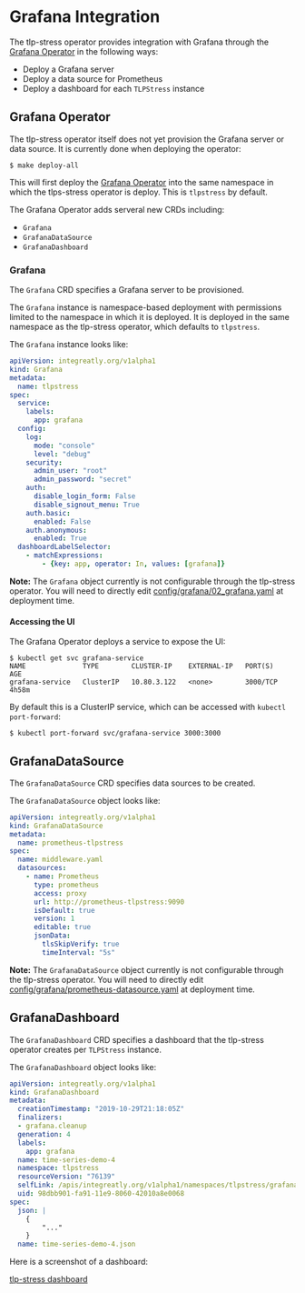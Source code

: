 # Grafana Integration
The tlp-stress operator provides integration with Grafana through the [Grafana Operator](https://github.com/integr8ly/grafana-operator) in the following ways:

* Deploy a Grafana server
* Deploy a data source for Prometheus
* Deploy a dashboard for each `TLPStress` instance

## Grafana Operator
The tlp-stress operator itself does not yet provision the Grafana server or data source. It is currently done when deploying the operator:

```
$ make deploy-all
```

This will first deploy the [Grafana Operator](https://github.com/integr8ly/grafana-operator) into the same namespace in which the tlps-stress operator is deploy. This is `tlpstress` by default.

The Grafana Operator adds serveral new CRDs including:

* `Grafana`
* `GrafanaDataSource`
* `GrafanaDashboard`

### Grafana
The `Grafana` CRD specifies a Grafana server to be provisioned.

The `Grafana` instance is namespace-based deployment with permissions limited to the namespace in which it is deployed. It is deployed in the same namespace as the tlp-stress operator, which defaults to `tlpstress`.

The `Grafana` instance looks like:

```yaml
apiVersion: integreatly.org/v1alpha1
kind: Grafana
metadata:
  name: tlpstress
spec:
  service:
    labels:
      app: grafana
  config:
    log:
      mode: "console"
      level: "debug"
    security:
      admin_user: "root"
      admin_password: "secret"
    auth:
      disable_login_form: False
      disable_signout_menu: True
    auth.basic:
      enabled: False
    auth.anonymous:
      enabled: True
  dashboardLabelSelector:
    - matchExpressions:
        - {key: app, operator: In, values: [grafana]}
```

**Note:** The `Grafana` object currently is not configurable through the tlp-stress operator. You will need to directly edit [config/grafana/02_grafana.yaml](../config/grafana/02_grafana.yaml) at deployment time.

#### Accessing the UI
The Grafana Operator deploys a service to expose the UI:

```
$ kubectl get svc grafana-service
NAME              TYPE        CLUSTER-IP    EXTERNAL-IP   PORT(S)    AGE
grafana-service   ClusterIP   10.80.3.122   <none>        3000/TCP   4h58m
```

By default this is a ClusterIP service, which can be accessed with  `kubectl port-forward`:

```
$ kubectl port-forward svc/grafana-service 3000:3000
```

## GrafanaDataSource
The `GrafanaDataSource` CRD specifies data sources to be created.

The `GrafanaDataSource` object looks like:

```yaml
apiVersion: integreatly.org/v1alpha1
kind: GrafanaDataSource
metadata:
  name: prometheus-tlpstress
spec:
  name: middleware.yaml
  datasources:
    - name: Prometheus
      type: prometheus
      access: proxy
      url: http://prometheus-tlpstress:9090
      isDefault: true
      version: 1
      editable: true
      jsonData:
        tlsSkipVerify: true
        timeInterval: "5s"
```

**Note:** The `GrafanaDataSource` object currently is not configurable through the tlp-stress operator. You will need to directly edit [config/grafana/prometheus-datasource.yaml](../config/grafana/prometheus-datasource.yaml) at deployment time.

## GrafanaDashboard
The `GrafanaDashboard` CRD specifies a dashboard that the tlp-stress operator creates per `TLPStress` instance.

The `GrafanaDashboard` object looks like:

```yaml
apiVersion: integreatly.org/v1alpha1
kind: GrafanaDashboard
metadata:
  creationTimestamp: "2019-10-29T21:18:05Z"
  finalizers:
  - grafana.cleanup
  generation: 4
  labels:
    app: grafana
  name: time-series-demo-4
  namespace: tlpstress
  resourceVersion: "76139"
  selfLink: /apis/integreatly.org/v1alpha1/namespaces/tlpstress/grafanadashboards/time-series-demo-4
  uid: 98dbb901-fa91-11e9-8060-42010a8e0068
spec:
  json: |
    {
    	"..."
    }
  name: time-series-demo-4.json
```

Here is a screenshot of a dashboard:

[tlp-stress dashboard](../images/grafana-dashboard.png)